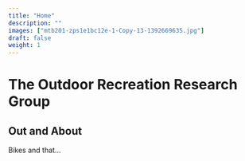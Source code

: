 ```yaml
---
title: "Home"
description: ""
images: ["mtb201-zps1e1bc12e-1-Copy-13-1392669635.jpg"]
draft: false
weight: 1
---
```


# The Outdoor Recreation Research Group
## Out and About

Bikes and that...
